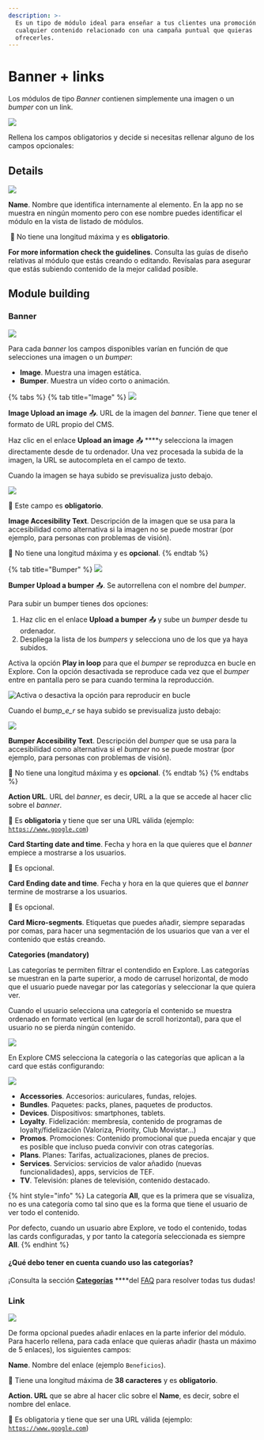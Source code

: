 ```yaml
---
description: >-
  Es un tipo de módulo ideal para enseñar a tus clientes una promoción o
  cualquier contenido relacionado con una campaña puntual que quieras
  ofrecerles.
---
```


# Banner + links

Los módulos de tipo _Banner_ contienen simplemente una imagen o un _bumper_ con un link.

![](../../.gitbook/assets/image%20%2863%29.png)

Rellena los campos obligatorios y decide si necesitas rellenar alguno de los campos opcionales:

## Details

![](../../.gitbook/assets/image%20%2813%29.png)

**Name**. Nombre que identifica internamente al elemento. En la app no se muestra en ningún momento pero con ese nombre puedes identificar el módulo en la vista de listado de módulos.‌

​​ 🔅 No tiene una longitud máxima y es **obligatorio**.‌

**For more information check the guidelines**. Consulta las guías de diseño relativas al módulo que estás creando o editando. Revísalas para asegurar que estás subiendo contenido de la mejor calidad posible.

## Module building

### Banner

![](../../.gitbook/assets/image%20%2845%29.png)

Para cada _banner_ los campos disponibles varían en función de que selecciones una imagen o un _bumper_:

* **Image**. Muestra una imagen estática.
* **Bumper**. Muestra un vídeo corto o animación.

{% tabs %}
{% tab title="Image" %}
![](../../.gitbook/assets/image%20%2812%29.png)

**Image Upload an image** 📤. URL de la imagen del _banner_. Tiene que tener el formato de URL propio del CMS.

Haz clic en el enlace **Upload an image** 📤 ****y selecciona la imagen directamente desde de tu ordenador. Una vez procesada la subida de la imagen, la URL se autocompleta en el campo de texto.

Cuando la imagen se haya subido se previsualiza justo debajo.

![](https://lh4.googleusercontent.com/dULPpwb-XaQ083yWLTZF1G1l_7MO0cW70lM7eg5-ZpMvWyZAPBHjJJpMVNjiTUDtgMy1ng2b_JaSkVRGDZd84K0oSvZnzSS9wp_ddXuGkWXzR2Loo3Pbeio_0pm5ESpRuO28cUhx)

🔅 Este campo es **obligatorio**.

**Image Accesibility Text**. Descripción de la imagen que se usa para la accesibilidad como alternativa si la imagen no se puede mostrar \(por ejemplo, para personas con problemas de visión\).

 🔅 No tiene una longitud máxima y es **opcional**.
{% endtab %}

{% tab title="Bumper" %}
![](../../.gitbook/assets/image%20%2823%29.png)

**Bumper Upload a bumper** 📤. Se autorrellena con el nombre del _bumper_.

Para subir un bumper tienes dos opciones: 

1. Haz clic en el enlace **Upload a bumper** 📤 y sube un _bumper_ desde tu ordenador.
2. Despliega la lista de los _bumpers_ y selecciona uno de los que ya haya subidos.

Activa la opción **Play in loop** para que el _bumper_ se reproduzca en bucle en Explore. Con la opción desactivada se reproduce cada vez que el _bumper_ entre en pantalla pero se para cuando termina la reproducción.

![Activa o desactiva la opci&#xF3;n para reproducir en bucle](../../.gitbook/assets/image%20%2829%29.png)

Cuando el _bump_e_r_ se haya subido se previsualiza justo debajo:

![](../../.gitbook/assets/image%20%2840%29.png)

**Bumper Accesibility Text**. Descripción del _bumper_ que se usa para la accesibilidad como alternativa si el _bumper_ no se puede mostrar \(por ejemplo, para personas con problemas de visión\).

🔅 No tiene una longitud máxima y es **opcional**.
{% endtab %}
{% endtabs %}

 **Action URL**. URL del _banner_, es decir, URL a la que se accede al hacer clic sobre el _banner_.

🔅 Es **obligatoria** y tiene que ser una URL válida \(ejemplo: [`https://www.google.com`](https://www.google.com)\)

**Card Starting date and time**. Fecha y hora en la que quieres que el _banner_ empiece a mostrarse a los usuarios. 

🔅  Es opcional.

**Card Ending date and time**. Fecha y hora en la que quieres que el _banner_ termine de mostrarse a los usuarios.

🔅 Es opcional.

**Card Micro-segments**. Etiquetas que puedes añadir, siempre separadas por comas, para hacer una segmentación de los usuarios que van a ver el contenido que estás creando.

**Categories \(mandatory\)**

Las categorías te permiten filtrar el contendido en Explore. Las categorías se muestran en la parte superior, a modo de carrusel horizontal, de modo que el usuario puede navegar por las categorías y seleccionar la que quiera ver.

Cuando el usuario selecciona una categoría el contenido se muestra ordenado en formato vertical \(en lugar de scroll horizontal\), para que el usuario no se pierda ningún contenido.

![](../../.gitbook/assets/categories_divices.png)

En Explore CMS selecciona la categoría o las categorías que aplican a la card que estás configurando:

![](../../.gitbook/assets/categories_banner.png)

* **Accessories**. Accesorios: auriculares, fundas, relojes.
* **Bundles**. Paquetes: packs, planes, paquetes de productos.
* **Devices**. Dispositivos: smartphones, tablets.
* **Loyalty**. Fidelización: membresía, contenido de programas de loyalty/fidelización \(Valoriza, Priority, Club Movistar…\)
* **Promos**. Promociones: Contenido promocional que pueda encajar y que es posible que incluso pueda convivir con otras categorías.
* **Plans**. Planes: Tarifas, actualizaciones, planes de precios.
* **Services**. Servicios: servicios de valor añadido \(nuevas funcionalidades\), apps, servicios de TEF. 
* **TV**. Televisión: planes de televisión, contenido destacado.

{% hint style="info" %}
La categoría **All**, que es la primera que se visualiza, no es una categoría como tal sino que es la forma que tiene el usuario de ver todo el contenido.

Por defecto, cuando un usuario abre Explore, ve todo el contenido, todas las cards configuradas, y por tanto la categoría seleccionada es siempre **All**. 
{% endhint %}

#### ¿Qué debo tener en cuenta cuando uso las categorías?

¡Consulta la sección [**Categorías**](https://app.gitbook.com/@tef-novum/s/explore-cms/~/drafts/-LyYX2WN5Qc794RVRWmG/faq#categorias) ****del [FAQ](../../faq.md) para resolver todas tus dudas!

### Link

![](../../.gitbook/assets/image%20%2877%29.png)

De forma opcional puedes añadir enlaces en la parte inferior del módulo. Para hacerlo rellena, para cada enlace que quieras añadir \(hasta un máximo de 5 enlaces\), los siguientes campos:

**Name**. Nombre del enlace \(ejemplo `Beneficios`\).

🔅 Tiene una longitud máxima de **38 caracteres** y es **obligatorio**.

**Action. URL** que se abre al hacer clic sobre el **Name**, es decir, sobre el nombre del enlace.

🔅 Es obligatoria y tiene que ser una URL válida \(ejemplo: [`https://www.google.com`](https://www.google.com)\)

